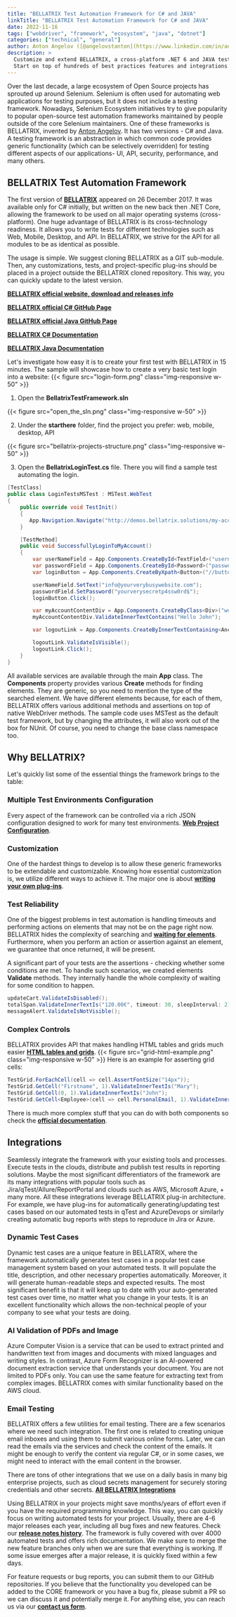```yaml
---
title: "BELLATRIX Test Automation Framework for C# and JAVA"
linkTitle: "BELLATRIX Test Automation Framework for C# and JAVA"
date: 2022-11-16
tags: ["webdriver", "framework", "ecosystem", "java", "dotnet"]
categories: ["technical", "general"]
author: Anton Angelov ([@angelovstanton](https://www.linkedin.com/in/angelovstanton/))
description: >
  Customize and extend BELLATRIX, a cross-platform .NET 6 and JAVA test automation framework to perfectly fit your needs.
  Start on top of hundreds of best practices features and integrations.
---
```

Over the last decade, a large ecosystem of Open Source projects has sprouted up around Selenium. Selenium is often used for automating web applications for testing purposes, but it does not include a testing framework.
Nowadays, Selenium Ecosystem initiatives try to give popularity to popular open-source test automation frameworks maintained by people outside of the core Selenium maintainers.
One of these frameworks is BELLATRIX, invented by [Anton Angelov](https://www.linkedin.com/in/angelovstanton/). It has two versions - C# and Java.
A testing framework is an abstraction in which common code provides generic functionality (which can be selectively overridden) for testing different aspects of our applications- UI, API, security, performance, and many others.

## BELLATRIX Test Automation Framework ##
The first version of **[BELLATRIX](https://bellatrix.solutions/)** appeared on 26 December 2017. It was available only for C# initially, but written on the new back then .NET Core, allowing the framework to be used on all major operating systems (cross-platform).
One huge advantage of BELLATRIX is its cross-technology readiness. It allows you to write tests for different technologies such as Web, Mobile, Desktop, and API. In BELLATRIX, we strive for the API for all modules to be as identical as possible.

The usage is simple. We suggest cloning BELLATRIX as a GIT sub-module. Then, any customizations, tests, and project-specific plug-ins should be placed in a project outside the BELLATRIX cloned repository. This way, you can quickly update to the latest version.

[**BELLATRIX official website, download and releases info**](https://bellatrix.solutions/)

[**BELLATRIX official C# GitHub Page**](https://github.com/AutomateThePlanet/BELLATRIX)

[**BELLATRIX official Java GitHub Page**](https://github.com/AutomateThePlanet/BELLATRIX-Java)

[**BELLATRIX C# Documentation**](https://docs.bellatrix.solutions/overview/)

[**BELLATRIX Java Documentation**](https://docs.java.bellatrix.solutions/overview/)

Let's investigate how easy it is to create your first test with BELLATRIX in 15 minutes. The sample will showcase how to create a very basic test login into a website:
{{< figure src="login-form.png" class="img-responsive w-50" >}}

1. Open the **BellatrixTestFramework.sln**

{{< figure src="open_the_sln.png" class="img-responsive w-50" >}}

2. Under the **starthere** folder, find the project you prefer: web, mobile, desktop, API

{{< figure src="bellatrix-projects-structure.png" class="img-responsive w-50" >}}

3. Open the **BellatrixLoginTest.cs** file. There you will find a sample test automating the login. 

```csharp
[TestClass]
public class LoginTestsMSTest : MSTest.WebTest
{
    public override void TestInit()
    {
       App.Navigation.Navigate("http://demos.bellatrix.solutions/my-account/");
    }

    [TestMethod]
    public void SuccessfullyLoginToMyAccount()
    {
        var userNameField = App.Components.CreateById<TextField>("username");
        var passwordField = App.Components.CreateById<Password>("password");
        var loginButton = App.Components.CreateByXpath<Button>("//button[@name='login']");

        userNameField.SetText("info@yourverybusywebsite.com");
        passwordField.SetPassword("yourverysecretp4ssw0rd$");
        loginButton.Click();

        var myAccountContentDiv = App.Components.CreateByClass<Div>("woocommerce-MyAccount-content");
        myAccountContentDiv.ValidateInnerTextContains("Hello John");

        var logoutLink = App.Components.CreateByInnerTextContaining<Anchor>("Log out");

        logoutLink.ValidateIsVisible();
        logoutLink.Click();
    }
}
```
All available services are available through the main **App** class. The **Components** property provides various **Create** methods for finding elements. They are generic, so you need to mention the type of the searched element. We have different elements because, for each of them, BELLATRIX offers various additional methods and assertions on top of native WebDriver methods.
The sample code uses MSTest as the default test framework, but by changing the attributes, it will also work out of the box for NUnit. Of course, you need to change the base class namespace too.

## Why BELLATRIX? ##
Let's quickly list some of the essential things the framework brings to the table:

### Multiple Test Environments Configuration
Every aspect of the framework can be controlled via a rich JSON configuration designed to work for many test environments. [**Web Project Configuration**](https://docs.bellatrix.solutions/web-automation/control-browser/#configuration).

### Customization

One of the hardest things to develop is to allow these generic frameworks to be extendable and customizable. Knowing how essential customization is, we utilize different ways to achieve it. The major one is about [**writing your own plug-ins**](https://bellatrix.solutions/features/web/extend-the-framework-to-fit-your-needs/).

### Test Reliability

One of the biggest problems in test automation is handling timeouts and performing actions on elements that may not be on the page right now. BELLATRIX hides the complexity of searching and [**waiting for elements**](https://bellatrix.solutions/features/web/boost-test-reliability/). Furthermore, when you perform an action or assertion against an element, we guarantee that once returned, it will be present.

A significant part of your tests are the assertions - checking whether some conditions are met. To handle such scenarios, we created elements **Validate** methods. They internally handle the whole complexity of waiting for some condition to happen.

```csharp
updateCart.ValidateIsDisabled();
totalSpan.ValidateInnerTextIs("120.00€", timeout: 30, sleepInterval: 2);
messageAlert.ValidateIsNotVisible();
```

### Complex Controls

BELLATRIX provides API that makes handling HTML tables and grids much easier **[HTML tables and grids](https://docs.bellatrix.solutions/web-automation/complex-components/)**. 
{{< figure src="grid-html-example.png" class="img-responsive w-50" >}}
Here is an example for asserting grid cells:

```csharp
TestGrid.ForEachCell(cell => cell.AssertFontSize("14px"));
TestGrid.GetCell("Firstname", 1).ValidateInnerTextIs("Mary");
TestGrid.GetCell(0, 1).ValidateInnerTextIs("John");
TestGrid.GetCell<Employee>(cell => cell.PersonalEmail, 1).ValidateInnerTextIs("mary@hotmail.com");
```
There is much more complex stuff that you can do with both components so check the **[official documentation](https://docs.bellatrix.solutions/web-automation/complex-components/)**.

## Integrations ##
Seamlessly integrate the framework with your existing tools and processes. Execute tests in the clouds, distribute and publish test results in reporting solutions. Maybe the most significant differentiators of the framework are its many integrations with popular tools such as Jira/qTest/Allure/ReportPortal and clouds such as AWS, Microsoft Azure, + many more. All these integrations leverage BELLATRIX plug-in architecture. For example, we have plug-ins for automatically generating/updating test cases based on our automated tests in qTest and AzureDevops or similarly creating automatic bug reports with steps to reproduce in Jira or Azure.

### Dynamic Test Cases

Dynamic test cases are a unique feature in BELLATRIX, where the framework automatically generates test cases in a popular test case management system based on your automated tests. It will populate the title, description, and other necessary properties automatically. Moreover, it will generate human-readable steps and expected results. The most significant benefit is that it will keep up to date with your auto-generated test cases over time, no matter what you change in your tests. It is an excellent functionality which allows the  non-technical people of your company to see what your tests are doing.

### AI Validation of PDFs and Image
Azure Computer Vision is a service that can be used to extract printed and handwritten text from images and documents with mixed languages and writing styles. In contrast, Azure Form Recognizer is an AI-powered document extraction service that understands your document. 
You are not limited to PDFs only. You can use the same feature for extracting text from complex images. BELLATRIX comes with similar functionality based on the AWS cloud.

### Email Testing
BELLATRIX offers a few utilities for email testing. There are a few scenarios where we need such integration. The first one is related to creating unique email inboxes and using  them to submit various online forms. Later, we can read the emails via the services and check the content of the emails. It might be enough to verify the content via regular C#, or in some cases, we might need to interact with the email content in the browser.

There are tons of other integrations that we use on a daily basis in many big enterprise projects, such as cloud secrets management for securely storing credentials and other secrets. 
**[All BELLATRIX Integrations](https://docs.bellatrix.solutions/product-integrations/)**

Using BELLATRIX in your projects might save months/years of effort even if you have the required programming knowledge. This way, you can quickly focus on writing automated tests for your project.
Usually, there are 4-6 major releases each year, including all bug fixes and new features. Check our **[release notes history](https://bellatrix.solutions/roadmap/release-3-6-0-0-chamaeleon/)**. The framework is fully covered with over 4000 automated tests and offers rich documentation. We make sure to merge the new feature branches only when we are sure that everything is working. If some issue emerges after a major release, it is quickly fixed within a few days.

For feature requests or bug reports, you can submit them to our GitHub repositories. If you believe that the functionality you developed can be added to the CORE framework or you have a bug fix, please submit a PR so we can discuss it and potentially merge it. For anything else, you can reach us via our **[contact us form](https://bellatrix.solutions/contact-us/)**.